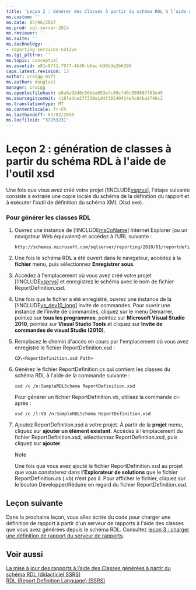 ```yaml
---
title: 'Leçon 2 : Générer des Classes à partir du schéma RDL à l’aide de l’outil xsd | Microsoft Docs'
ms.custom: ''
ms.date: 03/06/2017
ms.prod: sql-server-2014
ms.reviewer: ''
ms.suite: ''
ms.technology:
- reporting-services-native
ms.tgt_pltfrm: ''
ms.topic: conceptual
ms.assetid: a81c87f1-7977-4b30-b6ac-b38b3e2b6398
caps.latest.revision: 13
author: craigg-msft
ms.author: douglasl
manager: craigg
ms.openlocfilehash: e8a9a92d8c56bba953efc80cf40c999887f63e45
ms.sourcegitcommit: c18fadce27f330e1d4f36549414e5c84ba2f46c2
ms.translationtype: MT
ms.contentlocale: fr-FR
ms.lasthandoff: 07/02/2018
ms.locfileid: "37253231"
---
```

# <a name="lesson-2-generate-classes-from-the-rdl-schema-using-the-xsd-tool"></a>Leçon 2 : génération de classes à partir du schéma RDL à l'aide de l'outil xsd
  Une fois que vous avez créé votre projet [!INCLUDE[vsprvs](../includes/vsprvs-md.md)], l'étape suivante consiste à extraire une copie locale du schéma de la définition du rapport et à exécuter l'outil de définition du schéma XML (Xsd.exe).  
  
### <a name="to-generate-the-rdl-classes"></a>Pour générer les classes RDL  
  
1.  Ouvrez une instance de [!INCLUDE[msCoName](../includes/msconame-md.md)] Internet Explorer (ou un navigateur Web équivalent) et accédez à l’URL suivante :  
  
    ```  
    http://schemas.microsoft.com/sqlserver/reporting/2010/01/reportdefinition/ReportDefinition.xsd  
    ```  
  
2.  Une fois le schéma RDL a été ouvert dans le navigateur, accédez à la **fichier** menu, puis sélectionnez **Enregistrer sous**.  
  
3.  Accédez à l'emplacement où vous avez créé votre projet [!INCLUDE[vsprvs](../includes/vsprvs-md.md)] et enregistrez le schéma avec le nom de fichier ReportDefinition.xsd.  
  
4.  Une fois que le fichier a été enregistré, ouvrez une instance de la [!INCLUDE[vs_dev10_long](../includes/vs-dev10-long-md.md)] invite de commandes. Pour ouvrir une instance de l’invite de commandes, cliquez sur le menu Démarrer, pointez sur **tous les programmes**, pointez sur **Microsoft Visual Studio 2010**, pointez sur **Visual Studio Tools** et cliquez sur **Invite de commandes de visual Studio (2010)**.  
  
5.  Remplacez le chemin d'accès en cours par l'emplacement où vous avez enregistré le fichier ReportDefinition.xsd :  
  
     `CD\<ReportDefinition.xsd Path>`  
  
6.  Générez le fichier ReportDefinition.cs qui contient les classes du schéma RDL à l'aide de la commande suivante :  
  
     `xsd /c /n:SampleRDLSchema ReportDefinition.xsd`  
  
     Pour générer un fichier ReportDefinition.vb, utilisez la commande ci-après :  
  
     `xsd /c /l:VB /n:SampleRDLSchema ReportDefinition.xsd`  
  
7.  Ajoutez ReportDefinition.xsd à votre projet. À partir de la **projet** menu, cliquez sur **ajouter un élément existant**. Accédez à l’emplacement du fichier ReportDefinition.xsd, sélectionnez ReportDefinition.xsd, puis cliquez sur **ajouter**.  
  
    > [!NOTE]  
    >  Une fois que vous avez ajouté le fichier ReportDefinition.xsd au projet que vous constaterez dans **l’Explorateur de solutions** que le fichier ReportDefinition.cs (.vb) n’est pas il. Pour afficher le fichier, cliquez sur le bouton Développer/Réduire en regard du fichier ReportDefinition.xsd.  
  
## <a name="next-lesson"></a>Leçon suivante  
 Dans la prochaine leçon, vous allez écrire du code pour charger une définition de rapport à partir d'un serveur de rapports à l'aide des classes que vous avez générées depuis le schéma RDL. Consultez [leçon 3 : charger une définition de rapport du serveur de rapports](../../2014/tutorials/lesson-3-load-a-report-definition-from-the-report-server.md).  
  
## <a name="see-also"></a>Voir aussi  
 [La mise à jour des rapports à l’aide des Classes générées à partir du schéma RDL &#40;didacticiel SSRS&#41;](../../2014/tutorials/updating-reports-using-classes-generated-from-the-rdl-schema-ssrs-tutorial.md)   
 [RDL (Report Definition Language) &#40;SSRS&#41;](../reporting-services/reports/report-definition-language-ssrs.md)  
  
  

